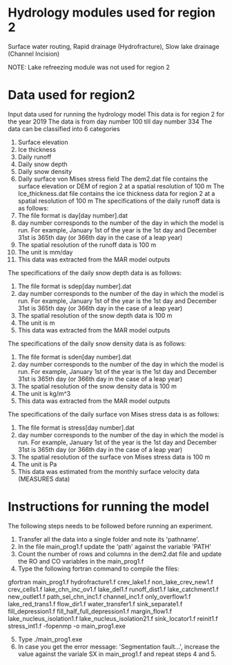 # Hydrology modules used for region 2
Surface water routing, Rapid drainage (Hydrofracture), Slow lake drainage (Channel Incision)

NOTE: Lake refreezing module was not used for region 2
# Data used for region2
Input data used for running the hydrology model
This data is for region 2 for the year 2019
The data is from day number 100 till day number 334
The data can be classified into 6 categories
 1) Surface elevation
 2) Ice thickness
 3) Daily runoff
 4) Daily snow depth
 5) Daily snow density
 6) Daily surface von Mises stress field
The dem2.dat file contains the surface elevation or DEM of region 2 at a spatial resolution of 100 m
The Ice_thickness.dat file contains the ice thickness data for region 2 at a spatial resolution of 100 m
The specifications of the daily runoff data is as follows:
  1) The file format is day[day number].dat
  2) day number corresponds to the number of the day in which the model is run. For example, January 1st of the year is the 1st day and December 31st is 365th day (or 366th day in the case of a leap year)
  3) The spatial resolution of the runoff data is 100 m
  4) The unit is mm/day
  5) This data was extracted from the MAR model outputs
  
The specifications of the daily snow depth data is as follows:
  1) The file format is sdep[day number].dat
  2) day number corresponds to the number of the day in which the model is run. For example, January 1st of the year is the 1st day and December 31st is 365th day (or 366th day in the case of a leap year)
  3) The spatial resolution of the snow depth data is 100 m
  4) The unit is m
  5) This data was extracted from the MAR model outputs
  
The specifications of the daily snow density data is as follows:
  1) The file format is sden[day number].dat
  2) day number corresponds to the number of the day in which the model is run. For example, January 1st of the year is the 1st day and December 31st is 365th day (or 366th day in the case of a leap year)
  3) The spatial resolution of the snow density data is 100 m
  4) The unit is kg/m^3
  5) This data was extracted from the MAR model outputs

The specifications of the daily surface von Mises stress data is as follows:
  1) The file format is stress[day number].dat
  2) day number corresponds to the number of the day in which the model is run. For example, January 1st of the year is the 1st day and December 31st is 365th day (or 366th day in the case of a leap year)
  3) The spatial resolution of the surface von Mises stress data is 100 m
  4) The unit is Pa
  5) This data was estimated from the monthly surface velocity data (MEASURES data)

# Instructions for running the model

The following steps needs to be followed before running an experiment.

1. Transfer all the data into a single folder and note its 'pathname'.
2. In the file main_prog1.f update the 'path' against the variable 'PATH'
3. Count the number of rows and columns in the dem2.dat file and update the RO and CO variables in the main_prog1.f
4. Type the following fortran command to compile the files:

gfortran main_prog1.f hydrofracture1.f crev_lake1.f non_lake_crev_new1.f crev_cells1.f lake_chn_inc_ov1.f lake_del1.f runoff_dist1.f lake_catchment1.f new_outlet1.f path_sel_chn_inc1.f channel_inc1.f only_overflow1.f lake_red_trans1.f flow_dir1.f water_transfer1.f sink_separate1.f fill_depression1.f fill_half_full_depression1.f margin_flow1.f lake_nucleus_isolation1.f lake_nucleus_isolation21.f sink_locator1.f reinit1.f stress_int1.f -fopenmp -o main_prog1.exe

5. Type ./main_prog1.exe
6. In case you get the error message: 'Segmentation fault...', increase the value against the variale SX in main_prog1.f and repeat steps 4 and 5.

